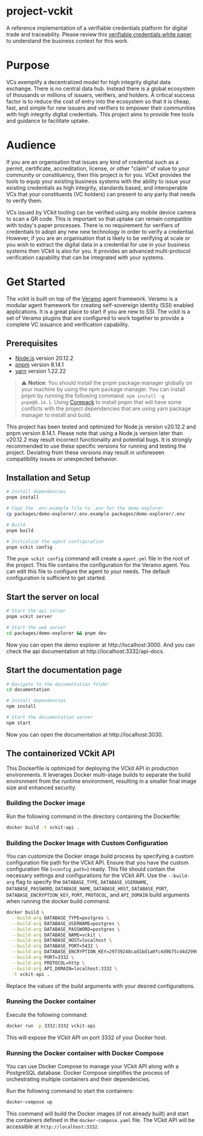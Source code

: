 # project-vckit

A reference implementation of a verifiable credentials platform for digital trade and traceability. Please review this [verifiable credentials white paper](https://unece.org/sites/default/files/2022-07/WhitePaper_VerifiableCredentials-CBT.pdf) to understand the business context for this work.

# Purpose

VCs exemplify a decentralized model for high integrity digital data exchange. There is no central data hub. Instead there is a global ecosystem of thousands or millions of issuers, verifiers, and holders. A critical success factor is to reduce the cost of entry into the ecosystem so that it is cheap, fast, and simple for new issuers and verifiers to empower their communities with high integrity digital credentials. This project aims to provide free tools and guidance to facilitate uptake.

# Audience

If you are an organisation that issues any kind of credential such as a permit, certificate, accreditation, license, or other "claim" of value to your community or constituency, then this project is for you. VCkit provides the tools to equip your existing business systems with the ability to issue your existing credentials as high integrity, standards based, and interoperable VCs that your constituents (VC holders) can present to any party that needs to verify them.

VCs issued by VCkit tooling can be verified using any mobile device camera to scan a QR code. This is important so that uptake can remain compatible with today's paper processes. There is no requirement for verifiers of credentials to adopt any new new technology in order to verify a credential. However, if you are an organisation that is likely to be verifying at scale or you wish to extract the digital data in a credential for use in your business systems then VCkit is also for you. It provides an advanced multi-protocol verification capability that can be integrated with your systems.

# Get Started

The vckit is built on top of the [Veramo](https://veramo.io/) agent framework. Veramo is a modular agent framework for creating self-sovereign identity (SSI) enabled applications. It is a great place to start if you are new to SSI. The vckit is a set of Veramo plugins that are configured to work together to provide a complete VC issuance and verification capability.

## Prerequisites

- [Node.js](https://nodejs.org/en/) version 20.12.2
- [pnpm](https://pnpm.io/) version 8.14.1
- [yarn](https://yarnpkg.com/) version 1.22.22

> :warning: **Notice**: You should install the pnpm package manager globally on your machine by using the npm package manager. You can install pnpm by running the following command: `npm install -g pnpm@8.14.1`. Using [Corepack](https://nodejs.org/api/corepack.html) to install pnpm that will have some conflicts with the project dependencies that are using yarn package manager to install and build.

This project has been tested and optimized for Node.js version v20.12.2 and pnpm version 8.14.1. Please note that using a Node.js version later than v20.12.2 may result incorrect functionality and potential bugs. It is strongly recommended to use these specific versions for running and testing the project. Deviating from these versions may result in unforeseen compatibility issues or unexpected behavior.

## Installation and Setup

```bash
# Install dependencies
pnpm install

# Copy the .env.example file to .env for the demo explorer
cp packages/demo-explorer/.env.example packages/demo-explorer/.env

# Build
pnpm build

# Initialize the agent configuration
pnpm vckit config
```

The `pnpm vckit config` command will create a `agent.yml` file in the root of the project. This file contains the configuration for the Veramo agent. You can edit this file to configure the agent to your needs. The default configuration is sufficient to get started.

## Start the server on local

```bash
# Start the api server
pnpm vckit server

# Start the web server
cd packages/demo-explorer && pnpm dev
```

Now you can open the demo explorer at http://localhost:3000. And you can check the api documentation at http://localhost:3332/api-docs.

## Start the documentation page

```bash
# Navigate to the documentation folder
cd documentation

# Install dependencies
npm install

# Start the documentation server
npm start
```

Now you can open the documentation at http://localhost:3030.

## The containerized VCkit API

This Dockerfile is optimized for deploying the VCkit API in production environments. It leverages Docker multi-stage builds to separate the build environment from the runtime environment, resulting in a smaller final image size and enhanced security.

### Building the Docker image

Run the following command in the directory containing the Dockerfile:

```bash
docker build -t vckit-api .
```

### Building the Docker Image with Custom Configuration

You can customize the Docker image build process by specifying a custom configuration file path for the VCkit API.
Ensure that you have the custom configuration file (`<config_path>`) ready. This file should contain the necessary settings and configurations for the VCkit API.
Use the `--build-arg` flag to specify the `DATABASE_TYPE`, `DATABASE_USERNAME`, `DATABASE_PASSWORD`, `DATABASE_NAME`, `DATABASE_HOST`, `DATABASE_PORT`, `DATABASE_ENCRYPTION_KEY`, `PORT`, `PROTOCOL`, and `API_DOMAIN` build arguments when running the docker build command.

```bash
docker build \
  --build-arg DATABASE_TYPE=postgres \
  --build-arg DATABASE_USERNAME=postgres \
  --build-arg DATABASE_PASSWORD=postgres \
  --build-arg DATABASE_NAME=vckit \
  --build-arg DATABASE_HOST=localhost \
  --build-arg DATABASE_PORT=5432 \
  --build-arg DATABASE_ENCRYPTION_KEY=29739248cad1bd1a0fc4d9b75cd4d2990de535baf5caadfdf8d8f86664aa830c \
  --build-arg PORT=3332 \
  --build-arg PROTOCOL=http \
  --build-arg API_DOMAIN=localhost:3332 \
  -t vckit-api .
```

Replace the values of the build arguments with your desired configurations.

### Running the Docker container

Execute the following command:

```bash
docker run -p 3332:3332 vckit-api
```

This will expose the VCkit API on port 3332 of your Docker host.

### Running the Docker container with Docker Compose

You can use Docker Compose to manage your VCkit API along with a PostgreSQL database. Docker Compose simplifies the process of orchestrating multiple containers and their dependencies.

Run the following command to start the containers:

```bash
docker-compose up
```

This command will build the Docker images (if not already built) and start the containers defined in the `docker-compose.yaml` file. The VCkit API will be accessible at `http://localhost:3332`.
